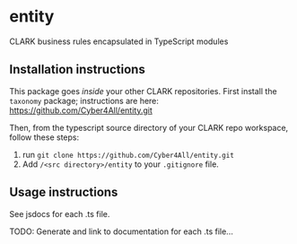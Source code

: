 # entity
CLARK business rules encapsulated in TypeScript modules

## Installation instructions
This package goes _inside_ your other CLARK repositories. First install the `taxonomy` package; instructions are here:  https://github.com/Cyber4All/entity.git

Then, from the typescript source directory of your CLARK repo workspace, follow these steps:
1) run `git clone https://github.com/Cyber4All/entity.git`
2) Add `/<src directory>/entity` to your `.gitignore` file.

## Usage instructions
See jsdocs for each .ts file.

TODO: Generate and link to documentation for each .ts file...